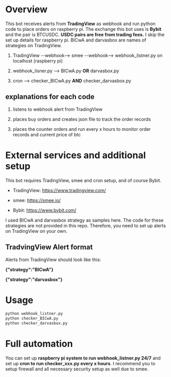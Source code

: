 # Overview
This bot receives alerts from **TradingView** as webhook and run python code to place orders on raspberry pi. The exchange this bot uses is **Bybit** and the pair is BTCUSDC. **USDC pairs are free from trading fees.** I skip the set up details for raspberry pi. BICwA and darvasbox are names of strategies on TradingView.

1. TradingView --webhook--> smee --webhook--> webhook_listner.py on localhost (raspberry pi)

2. webhook_lisner.py --> BICwA.py **OR** darvasbox.py

3. cron --> checker_BICwA.py **AND** checker_darvasbox.py

## explanations for each code
1. listens to webhook alert from TradingView

2. places buy orders and creates json file to track the order records

3. places the counter orders and run every x hours to monitor order records and current price of btc

# External services and additional setup
This bot requires TradingView, smee and cron setup, and of course Bybit.

- TradingView: https://www.tradingview.com/

- smee: https://smee.io/

- Bybit: https://www.bybit.com/

I used BICwA and darvasbox strategy as samples here. The code for these strategies are not provided in this repo. Therefore, you need to set up alerts on TradingView on your own. 

## TradvingView Alert format
Alerts from TradingView should look like this:

**{"strategy":"BICwA"}**

**{"strategy":"darvasbox"}**

# Usage

```bash
python webhook_listner.py
python checker_BICwA.py
python checker_darvasbox.py
```

# Full automation
You can set up **raspberry pi system to run webhook_listner.py 24/7** and set up **cron to run checker_xxx.py every x hours**.
I recommend you to setup firewall and all necessary security setup as well due to smee.
